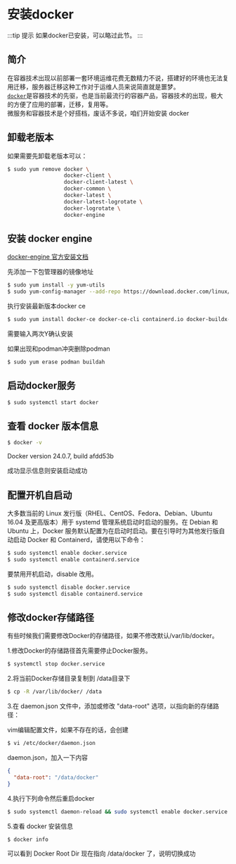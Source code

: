 ---
---

# 安装docker
:::tip 提示
如果docker已安装，可以略过此节。
:::
## 简介
在容器技术出现以前部署一套环境运维花费无数精力不说，搭建好的环境也无法复用迁移，服务器迁移这种工作对于运维人员来说简直就是噩梦。<br>
[`docker`](https://docs.docker.com/get-started)是容器技术的先驱，也是当前最流行的容器产品，容器技术的出现，极大的方便了应用的部署，迁移，复用等。<br>
微服务和容器技术是个好搭档，废话不多说，咱们开始安装 docker 

## 卸载老版本
如果需要先卸载老版本可以：
```sh
$ sudo yum remove docker \
                  docker-client \
                  docker-client-latest \
                  docker-common \
                  docker-latest \
                  docker-latest-logrotate \
                  docker-logrotate \
                  docker-engine
```


## 安装 docker engine
[docker-engine 官方安装文档](https://docs.docker.com/engine/install/centos)

先添加一下包管理器的镜像地址
```sh
$ sudo yum install -y yum-utils
$ sudo yum-config-manager --add-repo https://download.docker.com/linux/centos/docker-ce.repo
```
执行安装最新版本docker ce
```sh
$ sudo yum install docker-ce docker-ce-cli containerd.io docker-buildx-plugin docker-compose-plugin
```
需要输入两次Y确认安装

如果出现和podman冲突删除podman
```sh
$ sudo yum erase podman buildah
```

## 启动docker服务
```sh
$ sudo systemctl start docker
```

## 查看 docker 版本信息
```sh
$ docker -v
```
Docker version 24.0.7, build afdd53b

成功显示信息则安装启动成功


## 配置开机自启动
大多数当前的 Linux 发行版（RHEL、CentOS、Fedora、Debian、Ubuntu 16.04 及更高版本）用于 systemd 管理系统启动时启动的服务。在 Debian 和 Ubuntu 上，Docker 服务默认配置为在启动时启动。要在引导时为其他发行版自动启动 Docker 和 Containerd，请使用以下命令：
```sh
$ sudo systemctl enable docker.service
$ sudo systemctl enable containerd.service
```
要禁用开机启动，disable 改用。
```sh
$ sudo systemctl disable docker.service
$ sudo systemctl disable containerd.service
```

## 修改docker存储路径
有些时候我们需要修改Docker的存储路径，如果不修改默认/var/lib/docker。

1.修改Docker的存储路径首先需要停止Docker服务。
```sh
$ systemctl stop docker.service
```
2.将当前Docker存储目录复制到 /data目录下
```sh
$ cp -R /var/lib/docker/ /data
```

3.在 daemon.json 文件中，添加或修改 "data-root" 选项，以指向新的存储路径：

vim编辑配置文件，如果不存在的话，会创建
```sh
$ vi /etc/docker/daemon.json
```

daemon.json，加入一下内容
```json
{
  "data-root": "/data/docker"
}
```

4.执行下列命令然后重启docker
```sh
$ sudo systemctl daemon-reload && sudo systemctl enable docker.service && sudo systemctl start docker.service
```

5.查看 docker 安装信息
```sh
$ docker info
```
可以看到 Docker Root Dir 现在指向 /data/docker 了，说明切换成功
